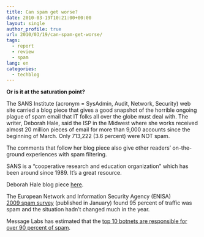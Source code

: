 ```yaml
---
title: Can spam get worse?
date: 2010-03-19T10:21:00+00:00
layout: single
author_profile: true
url: 2010/03/19/can-spam-get-worse/
tags:
  - report
  - review
  - spam
lang: en
categories: 
  - techblog
---
```

**Or is it at the saturation point?**

The SANS Institute (acronym = SysAdmin, Audit, Network, Security) web site carried a blog piece that gives a good snapshot of the horrible ongoing plague of spam email that IT folks all over the globe must deal with. The writer, Deborah Hale, said the ISP in the Midwest where she works received almost 20 million pieces of email for more than 9,000 accounts since the beginning of March. Only 713,222 (3.6 percent) were NOT spam.

The comments that follow her blog piece also give other readers’ on-the-ground experiences with spam filtering.

SANS is a “cooperative research and education organization” which has been around since 1989. It’s a great resource.

Deborah Hale blog piece [here](http://isc.sans.org/diary.html?storyid=8446).

The European Network and Information Security Agency (ENISA)  
[2009 spam survey](http://www.enisa.europa.eu/media/press-releases/spam-survey-2009-the-fight-against-spam) (published in January) found 95 percent of traffic was spam and the situation hadn’t changed much in the year.

Message Labs has estimated that the [top 10 botnets are responsible for over 90 percent of spam](http://www.net-security.org/secworld.php?id=8599).
